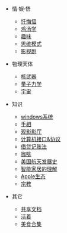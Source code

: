 - 情·娱·悟
  
  - [忏悔悟](/生活/情·娱·悟/忏悔悟.md)
  - [鸡汤学](/生活/情·娱·悟/鸡汤学.md)
  - [趣味](/生活/情·娱·悟/趣味.md)
  - [思维模式](/生活/情·娱·悟/思维模式.md)
  - [影视剧](/生活/情·娱·悟/影视剧.md)
- 物理天体
  - [核武器](/生活/物理天体/核武器.md)
  - [量子力学](/生活/物理天体/量子力学.md)
  - [宇宙](/生活/物理天体/宇宙.md)
- 知识
  - [windows系统](/生活/知识/windows系统.md)
  - [手相](/生活/知识/手相.md)
  - [观影影厅](/生活/知识/观影影厅.md)
  - [计算机接口&协议](/生活/知识/计算机接口&协议.md)
  - [借贷记账法](/生活/知识/借贷记账法.md)
  - [咖啡](/生活/知识/咖啡.md)
  - [美国航天发展史](/生活/知识/美国航天发展史.md)
  - [智能家居的理解](/生活/知识/智能家居的理解.md)
  - [Apple生态](/生活/知识/Apple生态.md)
  - [宗教](/生活/知识/宗教.md)
- 其它

  - [共享文档](/生活/其它/共享文档.md)
  - [活着](/生活/其它/活着.md)
  - [美食合集](/生活/其它/美食合集.md)

